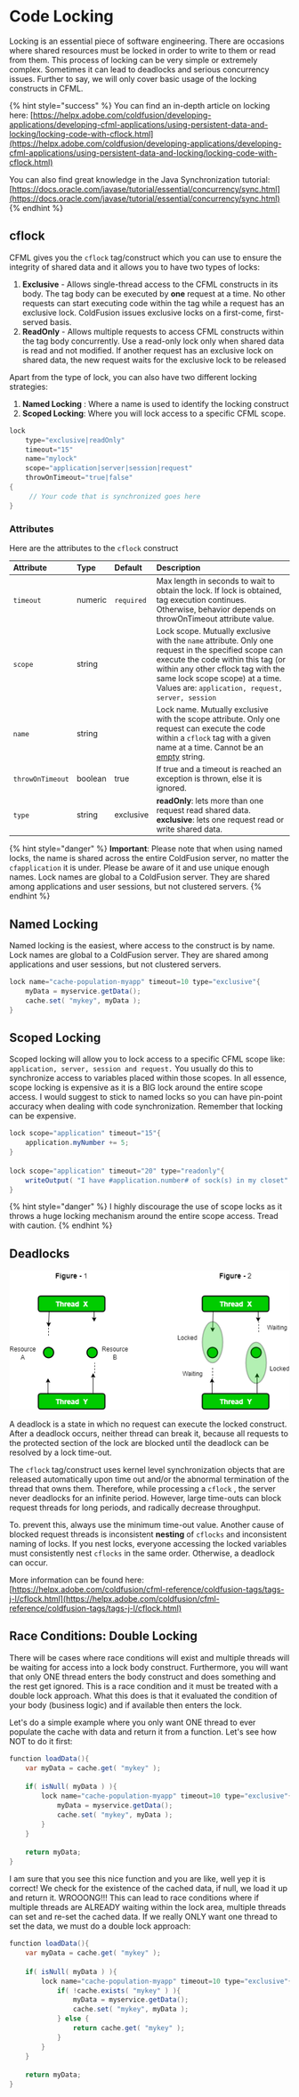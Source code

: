 # Code Locking

Locking is an essential piece of software engineering. There are occasions where shared resources must be locked in order to write to them or read from them. This process of locking can be very simple or extremely complex. Sometimes it can lead to deadlocks and serious concurrency issues. Further to say, we will only cover basic usage of the locking constructs in CFML.

{% hint style="success" %}
You can find an in-depth article on locking here: [https://helpx.adobe.com/coldfusion/developing-applications/developing-cfml-applications/using-persistent-data-and-locking/locking-code-with-cflock.html](https://helpx.adobe.com/coldfusion/developing-applications/developing-cfml-applications/using-persistent-data-and-locking/locking-code-with-cflock.html)

You can also find great knowledge in the Java Synchronization tutorial: [https://docs.oracle.com/javase/tutorial/essential/concurrency/sync.html](https://docs.oracle.com/javase/tutorial/essential/concurrency/sync.html)
{% endhint %}

## cflock

CFML gives you the `cflock` tag/construct which you can use to ensure the integrity of shared data and it allows you to have two types of locks:

1. **Exclusive** - Allows single-thread access to the CFML constructs in its body. The tag body can be executed by **one** request at a time. No other requests can start executing code within the tag while a request has an exclusive lock. ColdFusion issues exclusive locks on a first-come, first-served basis.
2. **ReadOnly** - Allows multiple requests to access CFML constructs within the tag body concurrently. Use a read-only lock only when shared data is read and not modified. If another request has an exclusive lock on shared data, the new request waits for the exclusive lock to be released

Apart from the type of lock, you can also have two different locking strategies:

1. **Named Locking** : Where a name is used to identify the locking construct
2. **Scoped Locking**: Where you will lock access to a specific CFML scope.

```java
lock 
    type="exclusive|readOnly"
    timeout="15" 
    name="mylock" 
    scope="application|server|session|request"
    throwOnTimeout="true|false"
{
     // Your code that is synchronized goes here   
}
```

### Attributes

Here are the attributes to the `cflock` construct

| Attribute | Type | Default | Description |
| :--- | :--- | :--- | :--- |
| `timeout` | numeric | `required` | Max length in seconds to wait to obtain the lock.  If lock is obtained, tag execution continues. Otherwise, behavior depends on throwOnTimeout attribute value. |
| `scope` | string |  | Lock scope. Mutually exclusive with the `name` attribute. Only one request in the specified scope can execute the code within this tag \(or within any other cflock tag with the same lock scope scope\) at a time.  Values are: `application, request, server, session` |
| `name` | string |  | Lock name. Mutually exclusive with the scope attribute.  Only one request can execute the code within a `cflock` tag  with a given name at a time. Cannot be an [empty](https://cfdocs.org/empty) string. |
| `throwOnTimeout` | boolean | true | If true and a timeout is reached an exception is thrown, else it is ignored. |
| `type` | string | exclusive | **readOnly**: lets more than one request read shared data. **exclusive**: lets one request read or write shared data. |

{% hint style="danger" %}
**Important**: Please note that when using named locks, the name is shared across the entire ColdFusion server, no matter the `cfapplication` it is under. Please be aware of it and use unique enough names. Lock names are global to a ColdFusion server. They are shared among applications and user sessions, but not clustered servers.
{% endhint %}

## Named Locking

Named locking is the easiest, where access to the construct is by name. Lock names are global to a ColdFusion server. They are shared among applications and user sessions, but not clustered servers.

```java
lock name="cache-population-myapp" timeout=10 type="exclusive"{
    myData = myservice.getData();
    cache.set( "mykey", myData );
}
```

## Scoped Locking

Scoped locking will allow you to lock access to a specific CFML scope like: `application, server, session and request.` You usually do this to synchronize access to variables placed within those scopes. In all essence, scope locking is expensive as it is a BIG lock around the entire scope access. I would suggest to stick to named locks so you can have pin-point accuracy when dealing with code synchronization. Remember that locking can be expensive.

```java
lock scope="application" timeout="15"{
    application.myNumber += 5;
}

lock scope="application" timeout="20" type="readonly"{
    writeOutput( "I have #application.number# of sock(s) in my closet" );
}
```

{% hint style="danger" %}
I highly discourage the use of scope locks as it throws a huge locking mechanism around the entire scope access. Tread with caution.
{% endhint %}

## Deadlocks

![](../.gitbook/assets/22-2.png)

A deadlock is a state in which no request can execute the locked construct. After a deadlock occurs, neither thread can break it, because all requests to the protected section of the lock are blocked until the deadlock can be resolved by a lock time-out.

The `cflock` tag/construct uses kernel level synchronization objects that are released automatically upon time out and/or the abnormal termination of the thread that owns them. Therefore, while processing a `cflock` , the server never deadlocks for an infinite period. However, large time-outs can block request threads for long periods, and radically decrease throughput.

To. prevent this, always use the minimum time-out value. Another cause of blocked request threads is inconsistent **nesting** of `cflocks` and inconsistent naming of locks. If you nest locks, everyone accessing the locked variables must consistently nest `cflocks` in the same order. Otherwise, a deadlock can occur.

More information can be found here: [https://helpx.adobe.com/coldfusion/cfml-reference/coldfusion-tags/tags-j-l/cflock.html](https://helpx.adobe.com/coldfusion/cfml-reference/coldfusion-tags/tags-j-l/cflock.html)

## Race Conditions: Double Locking

There will be cases where race conditions will exist and multiple threads will be waiting for access into a lock body construct. Furthermore, you will want that only ONE thread enters the body construct and does something and the rest get ignored. This is a race condition and it must be treated with a double lock approach. What this does is that it evaluated the condition of your body \(business logic\) and if available then enters the lock.

Let's do a simple example where you only want ONE thread to ever populate the cache with data and return it from a function. Let's see how NOT to do it first:

```java
function loadData(){
    var myData = cache.get( "mykey" );

    if( isNull( myData ) ){
        lock name="cache-population-myapp" timeout=10 type="exclusive"{
            myData = myservice.getData();
            cache.set( "mykey", myData );
        }
    }

    return myData;
}
```

I am sure that you see this nice function and you are like, well yep it is correct! We check for the existence of the cached data, if null, we load it up and return it. WROOONG!!! This can lead to race conditions where if multiple threads are ALREADY waiting within the lock area, multiple threads can set and re-set the cached data. If we really ONLY want one thread to set the data, we must do a double lock approach:

```java
function loadData(){
    var myData = cache.get( "mykey" );

    if( isNull( myData ) ){
        lock name="cache-population-myapp" timeout=10 type="exclusive"{
            if( !cache.exists( "mykey" ) ){
                myData = myservice.getData();
                cache.set( "mykey", myData );
            } else {
                return cache.get( "mykey" );
            }
        }
    }

    return myData;
}
```

